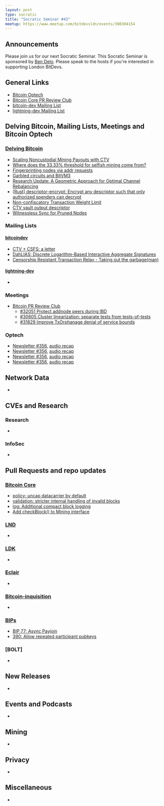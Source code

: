 ```yaml
---
layout: post
type: socratic
title: "Socratic Seminar #43"
meetup: https://www.meetup.com/bitdevsldn/events/308304154
---
```


## Announcements

Please join us for our next Socratic Seminar. This Socratic Seminar is sponsored by [Ben Delo](https://twitter.com/bendelo).
Please speak to the hosts if you're interested in supporting London BitDevs.

## General Links

* [Bitcoin Optech](https://bitcoinops.org)
* [Bitcoin Core PR Review Club](https://bitcoincore.reviews)
* [bitcoin-dev Mailing List](https://lists.linuxfoundation.org/pipermail/bitcoin-dev)
* [lightning-dev Mailing List](https://lists.linuxfoundation.org/pipermail/lightning-dev)

## Delving Bitcoin, Mailing Lists, Meetings and Bitcoin Optech
### [Delving Bitcoin](https://delvingbitcoin.org/)
- [Scaling Noncustodial Mining Payouts with CTV](https://delvingbitcoin.org/t/scaling-noncustodial-mining-payouts-with-ctv/1753)
- [Where does the 33.33% threshold for selfish mining come from?](https://delvingbitcoin.org/t/where-does-the-33-33-threshold-for-selfish-mining-come-from/1757)
- [Fingerprinting nodes via addr requests](https://delvingbitcoin.org/t/fingerprinting-nodes-via-addr-requests/1786)
- [Garbled circuits and BitVM3](https://delvingbitcoin.org/t/garbled-circuits-and-bitvm3/1773)
- [Research Update: A Geometric Approach for Optimal Channel Rebalancing](https://delvingbitcoin.org/t/research-update-a-geometric-approach-for-optimal-channel-rebalancing/1768)
- [\[Rust\] descriptor-encrypt: Encrypt any descriptor such that only authorized spenders can decrypt](https://delvingbitcoin.org/t/rust-descriptor-encrypt-encrypt-any-descriptor-such-that-only-authorized-spenders-can-decrypt/1750)
- [Non-confiscatory Transaction Weight Limit](https://delvingbitcoin.org/t/non-confiscatory-transaction-weight-limit/1732)
- [CTV vault output descriptor](https://delvingbitcoin.org/t/ctv-vault-output-descriptor/1766)
- [Witnessless Sync for Pruned Nodes](https://delvingbitcoin.org/t/witnessless-sync-for-pruned-nodes/1742)

### Mailing Lists
#### [bitcoindev](https://groups.google.com/g/bitcoindev)
- [CTV + CSFS: a letter](https://groups.google.com/g/bitcoindev/c/KJF6A55DPJ8)
- [DahLIAS: Discrete Logarithm-Based Interactive Aggregate Signatures](https://groups.google.com/g/bitcoindev/c/eothFkxAvK0)
- [Censorship Resistant Transaction Relay - Taking out the garbage(man)](https://groups.google.com/g/bitcoindev/c/bmV1QwYEN4k)

#### [lightning-dev](https://lists.linuxfoundation.org/pipermail/lightning-dev)
-

### Meetings
- [Bitcoin PR Review Club](https://bitcoincore.reviews)
  - [#32051 Protect addnode peers during IBD](https://bitcoincore.reviews/32051)
  - [#30605 Cluster linearization: separate tests from tests-of-tests](https://bitcoincore.reviews/30605)
  - [#31829 Improve TxOrphanage denial of service bounds](https://bitcoincore.reviews/31829)

### Optech
- [Newsletter #356](https://bitcoinops.org/en/newsletters/2025/05/30/), [audio recap](https://bitcoinops.org/en/podcast/2025/06/03/)
- [Newsletter #356](https://bitcoinops.org/en/newsletters/2025/06/06/), [audio recap](https://bitcoinops.org/en/podcast/2025/06/10/)
- [Newsletter #356](https://bitcoinops.org/en/newsletters/2025/06/13/), [audio recap](https://bitcoinops.org/en/podcast/2025/06/17/)
- [Newsletter #356](https://bitcoinops.org/en/newsletters/2025/06/20/), [audio recap](https://bitcoinops.org/en/podcast/2025/06/23/)

## Network Data
-

## CVEs and Research
### Research
-

### InfoSec
-

## Pull Requests and repo updates
### [Bitcoin Core](https://github.com/bitcoin/bitcoin)
<!--- Link to query merged PRs since YYYY-MM-DD sorted by descending activity: https://github.com/bitcoin/bitcoin/pulls?page=1&q=is%3Apr+is%3Aclosed+merged%3A%3EYYYY-MM-DD+sort%3Acomments-desc -->
- [policy: uncap datacarrier by default](https://github.com/bitcoin/bitcoin/pull/32406)
- [validation: stricter internal handling of invalid blocks](https://github.com/bitcoin/bitcoin/pull/31405)
- [log: Additional compact block logging](https://github.com/bitcoin/bitcoin/pull/32582)
- [Add checkBlock() to Mining interface](https://github.com/bitcoin/bitcoin/pull/31981)


### [LND](https://github.com/lightningnetwork/lnd)
-

### [LDK](https://github.com/lightningdevkit/rust-lightning)
-

### [Eclair](https://github.com/ACINQ/eclair)
-

### [Bitcoin-inquisition](https://github.com/bitcoin-inquisition/bitcoin)
-

### [BIPs](https://github.com/bitcoin/bips)
- [BIP 77: Async Payjoin](https://github.com/bitcoin/bips/pull/1483)
- [390: Allow repeated participant pubkeys](https://github.com/bitcoin/bips/pull/1867)

### [BOLT]
-

## New Releases
-

## Events and Podcasts
-

## Mining
-

## Privacy
-

## Miscellaneous
-
